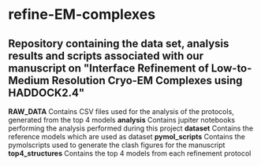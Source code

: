 # refine-EM-complexes
Repository containing the data set, analysis results and scripts associated with our manuscript on "Interface Refinement of Low-to-Medium Resolution Cryo-EM Complexes using HADDOCK2.4"
-------
**RAW_DATA**
Contains CSV files used for the analysis of the protocols, generated from the top 4 models
**analysis**
Contains jupiter notebooks performing the analysis performed during this project
**dataset**
Contains the reference models which are used as dataset
**pymol_scripts**
Contains the pymolscripts used to generate the clash figures for the manuscript
**top4_structures**
Contains the top 4 models from each refinement protocol
